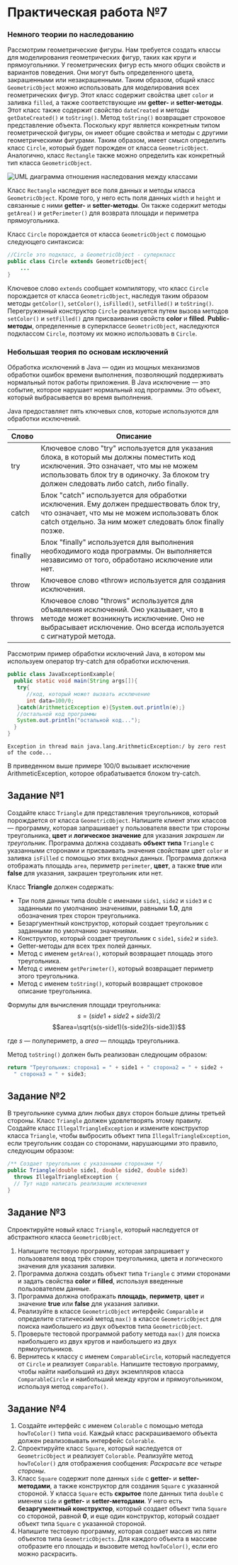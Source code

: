 # Практическая работа №7

### Немного теории по наследованию
Рассмотрим геометрические фигуры. Нам требуется создать классы для моделирования геометрических фигур, таких как круги и прямоугольники. У геометрических фигур есть много общих свойств и вариантов поведения. Они могут быть определенного цвета, закрашенными или незакрашенными.
Таким образом, общий класс `GeometricObject` можно использовать для моделирования всех геометрических фигур. Этот класс содержит свойства цвет `color` и заливка `filled`, а также соответствующие им **getter-** и **setter-методы**.
Этот класс также содержит свойство `dateCreated` и методы `getDateCreated()` и `toString()`. Метод `toString()` возвращает строковое представление объекта.
Поскольку круг является конкретным типом геометрической фигуры, он имеет общие свойства и методы с другими геометрическими фигурами. Таким образом, имеет смысл определить класс `Circle`, который будет порожден от класса `GeometricObject`.
Аналогично, класс `Rectangle` также можно определить как конкретный тип класса `GeometricObject`.

![UML диаграмма отношения наследования между классами](./diagram.png)

Класс `Rectangle` наследует все поля данных и методы класса `GeometricObject`.
Кроме того, у него есть поля данных `width` и `height` и связанные с ними **getter-** и **setter-методы**.
Он также содержит методы `getArea()` и `getPerimeter()` для возврата площади и периметра прямоугольника.

Класс `Circle` порождается от класса `GeometricObject` с помощью следующего синтаксиса:
```JAVA
//Circle это подкласс, а GeometricObject - суперкласс
public class Circle extends GeometricObject{
    ...
}
```
Ключевое слово `extends` сообщает компилятору, что класс `Circle` порождается от класса `GeometricObject`, наследуя таким образом методы `getColor()`, `setColor()`, `isFilled()`, `setFilled()` и `toString()`.
Перегруженный конструктор `Circle` реализуется путем вызова методов `setColor()` и `setFilled()` для присваивания свойств **color** и **filled**.
**Public-методы**, определенные в суперклассе `GeometricObject`, наследуются подклассом `Circle`, поэтому их можно использовать в `Circle`.

### Небольшая теория по основам исключений
Обработка исключений в Java — один из мощных механизмов обработки ошибок времени выполнения, позволяющий поддерживать нормальный поток работы приложения.
В Java исключение — это событие, которое нарушает нормальный ход программы. Это объект, который выбрасывается во время выполнения.

Java предоставляет пять ключевых слов, которые используются для обработки исключений.

| Слово   | Описание |
|---------|----------|
| try     | Ключевое слово "try" используется для указания блока, в который мы должны поместить код исключения. Это означает, что мы не можем использовать блок try в одиночку. За блоком try должен следовать либо catch, либо finally.         |
| catch   | Блок "catch" используется для обработки исключения. Ему должен предшествовать блок try, что означает, что мы не можем использовать блок catch отдельно. За ним может следовать блок finally позже.         |
| finally | Блок "finally" используется для выполнения необходимого кода программы. Он выполняется независимо от того, обработано исключение или нет.         |
| throw   | Ключевое слово «throw» используется для создания исключения.         |
| throws  | Ключевое слово "throws" используется для объявления исключений. Оно указывает, что в методе может возникнуть исключение. Оно не выбрасывает исключение. Оно всегда используется с сигнатурой метода.         |

Рассмотрим пример обработки исключений Java, в котором мы используем оператор try-catch для обработки исключения.
```JAVA
public class JavaExceptionExample{  
  public static void main(String args[]){  
   try{  
      //код, который может вызвать исключение
      int data=100/0;  
   }catch(ArithmeticException e){System.out.println(e);}  
   //остальной код программы
   System.out.println("остальной код...");  
  }  
}  
```
```TEXT
Exception in thread main java.lang.ArithmeticException:/ by zero rest of the code...
```
В приведенном выше примере 100/0 вызывает исключение ArithmeticException, которое обрабатывается блоком try-catch.

## Задание №1

Создайте класс `Triangle` для представления треугольников, который порождается от класса `GeometricObject`.
Напишите клиент этих классов — программу, которая запрашивает у пользователя ввести три стороны треугольника, **цвет** и **логическое значение** для указания _закрашен ли треугольник_. Программа должна создавать **объект типа** `Triangle` с указанными сторонами и присваивать значения свойствам цвет `color` и заливка `isFilled` с помощью этих входных данных. Программа должна отображать площадь `area`, периметр `perimeter`, **цвет**, а также **true** или **false** для указания, закрашен треугольник или нет.

Класс **Triangle** должен содержать:
* Три поля данных типа double с именами `side1`, `side2` и `side3` и с заданными по умолчанию значениями, равными **1.0**, для обозначения трех сторон треугольника.
* Безаргументный конструктор, который создает треугольник с заданными по умолчанию значениями.
* Конструктор, который создает треугольник с `side1`, `side2` и `side3`.
* Getter-методы для всех трех полей данных.
* Метод с именем `getArea()`, который возвращает площадь этого треугольника.
* Метод с именем `getPerimeter()`, который возвращает периметр этого треугольника.
* Метод с именем `toString()`, который возвращает строковое описание треугольника.

Формулы для вычисления площади треугольника:
$$s = (side1 + side2 + side3)/2$$
$$area=\sqrt{s(s-side1)(s-side2)(s-side3)}$$

где $s$ — полупериметр, а $area$ — площадь треугольника.

Метод `toString()` должен быть реализован следующим образом:
```JAVA
return "Треугольник: сторона1 = " + side1 + " сторона2 = " + side2 +
  " сторона3 = " + side3;
```

## Задание №2
В треугольнике сумма длин любых двух сторон больше длины третьей стороны.
Класс `Triangle` должен удовлетворять этому правилу.
Создайте класс `IllegalTriangleException` и измените конструктор класса `Triangle`, чтобы выбросить объект типа `IllegalTriangleException`, если треугольник создан со сторонами, нарушающими это правило, следующим образом:
```JAVA
/** Создает треугольник с указанными сторонами */
public Triangle(double side1, double side2, double side3)
  throws IllegalTriangleException {
  // Тут надо написать реализацию исключения
}
```

## Задание №3
Спроектируйте новый класс `Triangle`, который наследуется от абстрактного класса `GeometricObject`.
1. Напишите тестовую программу, которая запрашивает у пользователя ввод трёх сторон треугольника, цвета и логического значения для указания заливки.
2. Программа должна создать объект типа `Triangle` с этими сторонами и задать свойства **color** и **filled**, используя введенные пользователем данные.
3. Программа должна отображать **площадь**, **периметр**, **цвет** и значение **true** или **false** для указания заливки.
4. Реализуйте в классе `GeometricObject` интерфейс `Comparable` и определите статический метод `max()` в классе `GeometricObject` для поиска наибольшего из двух объектов типа `GeometricObject`.
5. Проверьте тестовой программой работу метода `max()` для поиска наибольшего из двух кругов и наибольшего из двух прямоугольников.
6. Вернитесь к классу с именем `ComparableCircle`, который наследуется от `Circle` и реализует `Comparable`. Напишите тестовую программу, чтобы найти наибольший из двух экземпляров класса `ComparableCircle` и наибольший между кругом и прямоугольником, используя метод `compareTo()`.

## Задание №4
1. Создайте интерфейс с именем `Colorable` с помощью метода `howToColor()` типа `void`.
Каждый класс раскрашиваемого объекта должен реализовывать интерфейс `Colorable`.
2. Спроектируйте класс `Square`, который наследуется от `GeometricObject` и реализует `Colorable`.
Реализуйте метод `howToColor()` для отображения сообщения: _Раскрасьте все четыре стороны_.
3. Класс `Square` содержит поле данных `side` с **getter-** и **setter-методами**, а также конструктор для создания `Square` с указанной стороной.
У класса `Square` есть **скрытое** поле данных типа `double` с именем `side` и **getter-** и **setter-методами**.
У него есть **безаргументный конструктор**, который создает объект типа `Square` со стороной, равной **0**, и еще один конструктор, который создает объект типа `Square` с указанной стороной.
4. Напишите тестовую программу, которая создает массив из пяти объектов типа `GeometricObjects`.
Для каждого объекта в массиве отобразите его площадь и вызовите метод `howToColor()`, если его можно раскрасить.